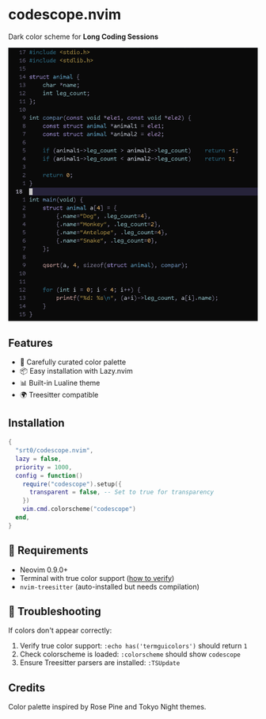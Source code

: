 # codescope.nvim

Dark color scheme for **Long Coding Sessions**

![codescope Screenshot](./screenshot.png)

## Features

- 🎨 Carefully curated color palette
- 📦 Easy installation with Lazy.nvim
- 📊 Built-in Lualine theme
- 🌍 Treesitter compatible

## Installation

```lua
{
  "srt0/codescope.nvim",
  lazy = false,
  priority = 1000,
  config = function()
    require("codescope").setup({
      transparent = false, -- Set to true for transparency
    })
    vim.cmd.colorscheme("codescope")
  end,
}
```

## 🌈 Requirements
- Neovim 0.9.0+
- Terminal with true color support ([how to verify](https://gist.github.com/XVilka/8346728))
- `nvim-treesitter` (auto-installed but needs compilation)

## 🔧 Troubleshooting
If colors don't appear correctly:
1. Verify true color support: `:echo has('termguicolors')` should return `1`
2. Check colorscheme is loaded: `:colorscheme` should show `codescope`
3. Ensure Treesitter parsers are installed: `:TSUpdate`

## Credits

Color palette inspired by Rose Pine and Tokyo Night themes.
